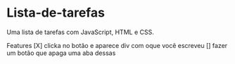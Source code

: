 # Lista-de-tarefas
Uma lista de tarefas com JavaScript, HTML e CSS.

Features 
[X] clicka no botão e aparece div com oque você escreveu 
[]  fazer um botão que apaga uma aba dessas 

